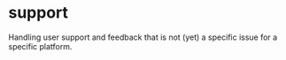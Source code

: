support
=======

Handling user support and feedback that is not (yet) a specific issue for a specific platform.

